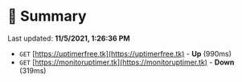 # 📖 Summary
Last updated: **11/5/2021, 1:26:36 PM**

- `GET` [https://uptimerfree.tk](https://uptimerfree.tk) - **Up** (990ms)
- `GET` [https://monitoruptimer.tk](https://monitoruptimer.tk) - **Down** (319ms)
